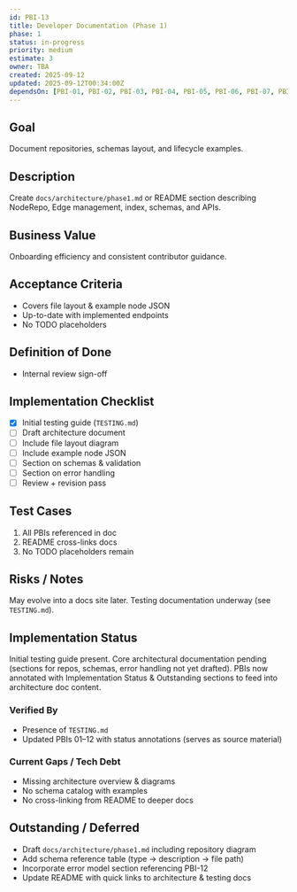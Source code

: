 ```yaml
---
id: PBI-13
title: Developer Documentation (Phase 1)
phase: 1
status: in-progress
priority: medium
estimate: 3
owner: TBA
created: 2025-09-12
updated: 2025-09-12T00:34:00Z
dependsOn: [PBI-01, PBI-02, PBI-03, PBI-04, PBI-05, PBI-06, PBI-07, PBI-08, PBI-09, PBI-10, PBI-11, PBI-12]
---
```


## Goal
Document repositories, schemas layout, and lifecycle examples.

## Description
Create `docs/architecture/phase1.md` or README section describing NodeRepo, Edge management, index, schemas, and APIs.

## Business Value
Onboarding efficiency and consistent contributor guidance.

## Acceptance Criteria
- Covers file layout & example node JSON
- Up-to-date with implemented endpoints
- No TODO placeholders

## Definition of Done
- Internal review sign-off

## Implementation Checklist
- [x] Initial testing guide (`TESTING.md`)
- [ ] Draft architecture document
- [ ] Include file layout diagram
- [ ] Include example node JSON
- [ ] Section on schemas & validation
- [ ] Section on error handling
- [ ] Review + revision pass

## Test Cases
1. All PBIs referenced in doc
2. README cross-links docs
3. No TODO placeholders remain

## Risks / Notes
May evolve into a docs site later. Testing documentation underway (see `TESTING.md`).

## Implementation Status
Initial testing guide present. Core architectural documentation pending (sections for repos, schemas, error handling not yet drafted). PBIs now annotated with Implementation Status & Outstanding sections to feed into architecture doc content.

### Verified By
- Presence of `TESTING.md`
- Updated PBIs 01–12 with status annotations (serves as source material)

### Current Gaps / Tech Debt
- Missing architecture overview & diagrams
- No schema catalog with examples
- No cross-linking from README to deeper docs

## Outstanding / Deferred
- Draft `docs/architecture/phase1.md` including repository diagram
- Add schema reference table (type → description → file path)
- Incorporate error model section referencing PBI-12
- Update README with quick links to architecture & testing docs
